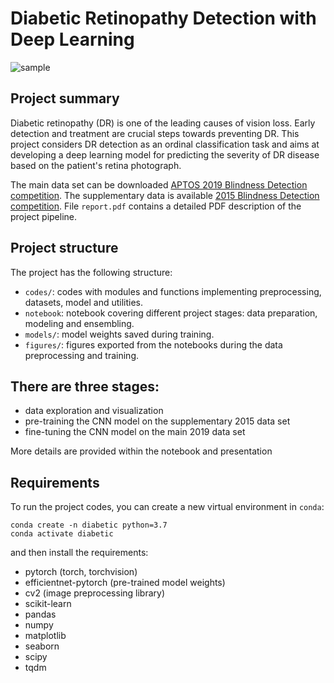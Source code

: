 # Diabetic Retinopathy Detection with Deep Learning

![sample](https://i.imgur.com/Mj1psfA.png)

## Project summary


Diabetic retinopathy (DR) is one of the leading causes of vision loss. Early detection and treatment are crucial steps towards preventing DR. This project considers DR detection as an ordinal classification task and aims at developing a deep learning model for predicting the severity of DR disease based on the patient's retina photograph.

The main data set can be downloaded [APTOS 2019 Blindness Detection competition](https://www.kaggle.com/c/aptos2019-blindness-detection/data). The supplementary data is available [2015 Blindness Detection competition](https://www.kaggle.com/tanlikesmath/diabetic-retinopathy-resized).
 File `report.pdf` contains a detailed PDF description of the project pipeline.
## Project structure

The project has the following structure:
- `codes/`: codes with modules and functions implementing preprocessing, datasets, model and utilities.
- `notebook`: notebook covering different project stages: data preparation, modeling and ensembling.
- `models/`: model weights saved during training.
- `figures/`: figures exported from the notebooks during the data preprocessing and training.



## There are three stages:
- data exploration and visualization
- pre-training the CNN model on the supplementary 2015 data set
- fine-tuning the CNN model on the main 2019 data set


More details are provided within the notebook and presentation


## Requirements

To run the project codes, you can create a new virtual environment in `conda`:

```
conda create -n diabetic python=3.7
conda activate diabetic
```

and then install the requirements:

- pytorch (torch, torchvision)
- efficientnet-pytorch (pre-trained model weights)
- cv2 (image preprocessing library)
- scikit-learn
- pandas
- numpy
- matplotlib
- seaborn
- scipy
- tqdm
